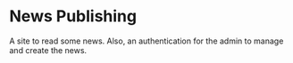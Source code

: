 # News Publishing

A site to read some news. Also, an authentication for the admin to manage and create the news.
